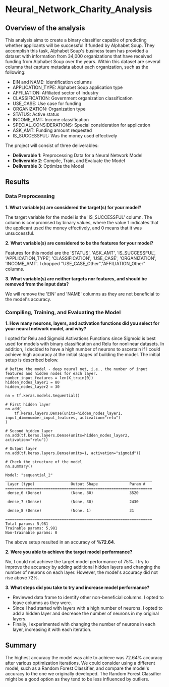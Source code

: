 # Neural_Network_Charity_Analysis
## Overview of the analysis
This analysis aims to create a binary classifier capable of predicting whether applicants will be successful if funded by Alphabet Soup. They accomplish this task, Alphabet Soup's business team has provided a dataset with information from 34,000 organizations that have received funding from Alphabet Soup over the years. Within this dataset are several columns that capture metadata about each organization, such as the following:

- EIN and NAME: Identification columns
- APPLICATION_TYPE: Alphabet Soup application type
- AFFILIATION: Affiliated sector of industry
- CLASSIFICATION: Government organization classification
- USE_CASE: Use case for funding
- ORGANIZATION: Organization type
- STATUS: Active status
- INCOME_AMT: Income classification
- SPECIAL_CONSIDERATIONS: Special consideration for application
- ASK_AMT: Funding amount requested
- IS_SUCCESSFUL: Was the money used effectively

The project will consist of three deliverables:
- **Deliverable 1**: Preprocessing Data for a Neural Network Model
- **Deliverable 2**: Compile, Train, and Evaluate the Model
- **Deliverable 3**: Optimize the Model

## Results
### Data Preprocessing
**1. What variable(s) are considered the target(s) for your model?**

The target variable for the model is the 'IS_SUCCESSFUL' column. The column is compromised by binary values, where the value 1 indicates that the applicant used the money effectively, and 0 means that it was unsuccessful.

**2. What variable(s) are considered to be the features for your model?**

Features for this model are the  'STATUS', 'ASK_AMT', 'IS_SUCCESSFUL', 'APPLICATION_TYPE', 'CLASSIFICATION', 'USE_CASE', 'ORGANIZATION', 'INCOME_AMT'. I dropped "USE_CASE_Other","AFFILIATION_Other" columns.

**3. What variable(s) are neither targets nor features, and should be removed from the input data?**

We will remove the 'EIN' and 'NAME' columns as they are not beneficial to the model's accuracy.

### Compiling, Training, and Evaluating the Model
**1. How many neurons, layers, and activation functions did you select for your neural network model, and why?**

I opted for Relu and Sigmoid Activations Functions since Sigmoid is best used for models with binary classification and Relu for nonlinear datasets. In addition, I decided to have a high number of neurons to ascertain if I could achieve high accuracy at the initial stages of building the model. The initial setup is described below.
```
# Define the model - deep neural net, i.e., the number of input features and hidden nodes for each layer.
number_input_features = len(X_train[0])
hidden_nodes_layer1 = 80
hidden_nodes_layer2 = 30

nn = tf.keras.models.Sequential()

# First hidden layer
nn.add(
    tf.keras.layers.Dense(units=hidden_nodes_layer1, input_dim=number_input_features, activation="relu")
)

# Second hidden layer
nn.add(tf.keras.layers.Dense(units=hidden_nodes_layer2, activation="relu"))

# Output layer
nn.add(tf.keras.layers.Dense(units=1, activation="sigmoid"))

# Check the structure of the model
nn.summary()
```
```
Model: "sequential_2"
_________________________________________________________________
 Layer (type)                Output Shape              Param #   
=================================================================
 dense_6 (Dense)             (None, 80)                3520      
                                                                 
 dense_7 (Dense)             (None, 30)                2430      
                                                                 
 dense_8 (Dense)             (None, 1)                 31        
                                                                 
=================================================================
Total params: 5,981
Trainable params: 5,981
Non-trainable params: 0
```
The above setup resulted in an accuracy of **%72.64**.

**2. Were you able to achieve the target model performance?**

No, I could not achieve the target model performance of 75%. I try to improve the accuracy by adding additional hidden layers and changing the number of neurons on each layer. However, the model's accuracy did not rise above 72%.

**3. What steps did you take to try and increase model performance?**

- Reviewed data frame to identify other non-beneficial columns. I opted to leave columns as they were.
- Since I had started with layers with a high number of neurons. I opted to add a hidden layer and decrease the number of neurons in my original layers. 
- Finally, I experimented with changing the number of neurons in each layer, increasing it with each iteration. 

## Summary
The highest accuracy the model was able to achieve was 72.64% accuracy after various optimization iterations. We could consider using a different model, such as a Random Forest Classifier, and compare the model's accuracy to the one we originally developed. The Random Forest Classifier might be a good option as they tend to be less influenced by outliers. 
